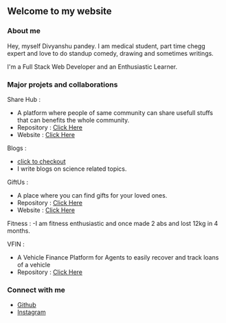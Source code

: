 ## Welcome to my website

### About me
Hey, myself Divyanshu pandey. I am medical student, part time chegg expert and love to do standup comedy, drawing and sometimes writings.

 I'm a Full Stack Web Developer and an Enthusiastic Learner.

### Major projets and collaborations

Share Hub :
- A platform where people of same community can share usefull stuffs that can benefits the whole community.
- Repository : [Click Here](https://github.com/abhishek-geek/share-hub)
- Website : [Click Here](https://share-hub.netlify.app/)

Blogs : 
- [click to checkout](https://mappingsciencewithdivyanshu.blogspot.com/)
- I write blogs on science related topics.
               
GiftUs : 
- A place where you can find gifts for your loved ones.
- Repository : [Click Here](https://github.com/abhishek-geek/giftus-reactapp)
- Website : [Click Here](https://giftus.netlify.app/)

Fitness :
-I am fitness enthusiastic and once made 2 abs and lost 12kg in 4 months.

VFIN : 
- A Vehicle Finance Platform for Agents to easily recover and track loans of a vehicle
- Repository : [Click Here](https://github.com/abhishek-geek/vfin)

### Connect with me 
- [Github](https://github.com/Divyanshu-pandey79/)
- [Instagram](https://www.instagram.com/ninja_nerd69/)
